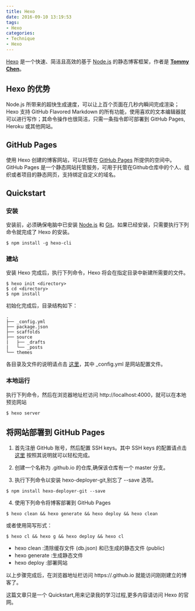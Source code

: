 ```yaml
---
title: Hexo
date: 2016-09-10 13:19:53
tags:
- Hexo
categories:
- Technique
- Hexo
---
```

[Hexo](https://hexo.io "Hexo's Homepage") 是一个快速、简洁且高效的基于 [Node.js](https://nodejs.org "Node.js's Homepage") 的静态博客框架，作者是 [**Tommy Chen**](https://zespia.tw/)。

<!-- more -->

## Hexo 的优势

Node.js 所带来的超快生成速度，可以让上百个页面在几秒内瞬间完成渲染；Hexo 支持 GitHub Flavored Markdown 的所有功能，使用喜欢的文本编辑器就可以进行写作；其命令操作也很简洁，只需一条指令即可部署到 GitHub Pages, Heroku 或其他网站。

## GitHub Pages

使用 Hexo 创建的博客网站，可以托管在 [GitHub Pages](https://help.github.com/articles/what-is-github-pages/) 所提供的空间中。
GitHub Pages 是一个静态网站托管服务，可用于托管在Github仓库中的个人、组织或者项目的静态网页，支持绑定自定义的域名。

## Quickstart

### 安装

安装前，必须确保电脑中已安装 [Node.js](https://nodejs.org "Node.js's Homepage") 和 [Git](https://git-scm.com/ "Git's Homepage")。如果已经安装，只需要执行下列命令就完成了 Hexo 的安装。

```
$ npm install -g hexo-cli
```

### 建站
安装 Hexo 完成后，执行下列命令，Hexo 将会在指定目录中新建所需要的文件。

```
$ hexo init <directory>
$ cd <directory>
$ npm install
```

初始化完成后，目录结构如下：

```
.
├── _config.yml
├── package.json
├── scaffolds
├── source
|   ├── _drafts
|   └── _posts
└── themes
```
各目录及文件的说明请点击 [这里](https://hexo.io/zh-cn/docs/setup.html)，其中 \_config.yml 是网站配置文件。

### 本地运行

执行下列命令，然后在浏览器地址栏访问 http://localhost:4000，就可以在本地预览网站

```
$ hexo server
```

## 将网站部署到 GitHub Pages

1. 首先注册 GitHub 账号，然后配置 SSH keys。其中 SSH keys 的配置请点击[这里](https://help.github.com/articles/generating-an-ssh-key/)
按照其说明就可以轻松完成。

2. 创建一个名称为 <username>.github.io 的仓库,确保该仓库有一个 master 分支。

3. 执行下列命令以安装 hexo-deployer-git,别忘了 --save 选项。

  ```
  $ npm install hexo-deployer-git --save
  ```

4. 使用下列命令将博客部署到 GitHub Pages

  ```
  $ hexo clean && hexo generate && hexo deploy && hexo clean
  ```
  或者使用简写形式：

  ```
  $ hexo cl && hexo g && hexo deploy && hexo cl
  ```

  * hexo clean :清除缓存文件 (db.json) 和已生成的静态文件 (public)
  * hexo generate :生成静态文件
  * hexo deploy :部署网站

以上步骤完成后，在浏览器地址栏访问 https://<username>.github.io 就能访问刚刚建立的博客了。

这篇文章只是一个 Quickstart,用来记录我的学习过程,更多内容请访问 Hexo 的官网。
